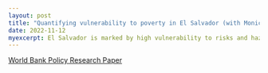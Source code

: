 ```yaml
---
layout: post
title: "Quantifying vulnerability to poverty in El Salvador (with Monica Robayo-Abril)"
date: 2022-11-12
myexcerpt: El Salvador is marked by high vulnerability to risks and hazards, such as crime, natural disasters, and migration. It is, therefore, crucial to understand the vulnerability patterns of its population. We apply an innovative approach to estimate the population's vulnerability to poverty and analyze its underlying drivers. We find that ex-ante vulnerability to poverty has decreased over the period 2016-2019, a parallel trend to the poverty reduction observed in the country during this period. This finding comes hand in hand with an increase in the importance of risk-factors relative to a low accumulation of assets driving vulnerability. Additionally, household-level shocks play a more significant role than community-level shocks. In order to address vulnerabilities in the country, the government should invest in adaptive safety nets and risk mitigation strategies.   
---
```



[World Bank Policy Research Paper](https://documents1.worldbank.org/curated/en/099642102012330604/pdf/IDU0a3d39af50f12704d0d0889c0f48b6edbbedd.pdf)

<object data="/images/WB_WorkingPaper.pdf" width="1000" height="1000" type='application/pdf'></object>
